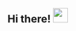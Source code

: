 ## Hi there! <img src="https://raw.githubusercontent.com/drshahizan/drshahizan/master/img/wave.gif" width="30">
